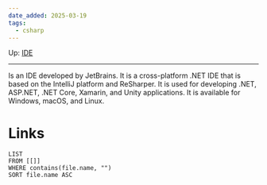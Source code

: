 ```yaml
---
date_added: 2025-03-19
tags:
  - csharp
---
```

Up: [IDE](IDE.md)
___
 Is an IDE developed by JetBrains. It is a cross-platform .NET IDE that is based on the IntelliJ platform and ReSharper. It is used for developing .NET, ASP.NET, .NET Core, Xamarin, and Unity applications. It is available for Windows, macOS, and Linux.
# Links
```dataview
LIST
FROM [[]]
WHERE contains(file.name, "")
SORT file.name ASC
```
